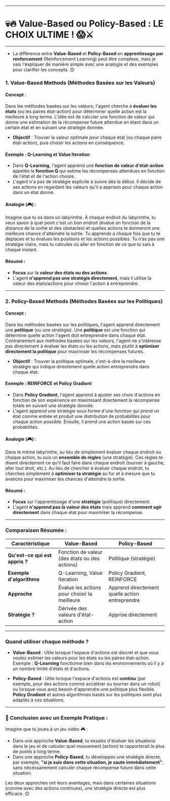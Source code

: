 ---------------------------------------------------------------------------------------
# 💀🔥 **Value-Based** ou **Policy-Based** : **LE CHOIX ULTIME !** 😱⚔️
---------------------------------------------------------------------------------------

- La différence entre **Value-Based** et **Policy-Based** en **apprentissage par renforcement** (Reinforcement Learning) peut être complexe, mais je vais l'expliquer de manière simple avec une analogie et des exemples pour clarifier les concepts. 😊

### 1. **Value-Based Methods (Méthodes Basées sur les Valeurs)**

#### Concept :
Dans les méthodes basées sur les valeurs, l'agent cherche à **évaluer les états** (ou les paires état-action) pour déterminer quelle action est la meilleure à long terme. L'idée est de calculer une fonction de valeur qui donne une estimation de la récompense future attendue en étant dans un certain état et en suivant une stratégie donnée.

- **Objectif** : Trouver la valeur optimale pour chaque état (ou chaque paire état-action), puis choisir les actions en conséquence.

#### Exemple : **Q-Learning** et **Value Iteration**
- Dans **Q-Learning**, l'agent apprend une **fonction de valeur d'état-action** appelée la **fonction Q** qui estime les récompenses attendues en fonction de l'état et de l'action choisis.
- L'agent n'a pas de stratégie explicite à suivre dès le début. Il décide de ses actions en regardant les valeurs qu'il a apprises pour chaque action dans un état donné.

#### Analogie (🎮) :
Imagine que tu es dans un labyrinthe. À chaque endroit du labyrinthe, tu veux savoir à quel point c'est un bon endroit (évalué en fonction de la distance de la sortie et des obstacles) et quelles actions te donneront une meilleure chance d'atteindre la sortie. Tu apprends à chaque fois que tu te déplaces et tu évalues les positions et les actions possibles. Tu n’as pas une stratégie claire, mais tu calcules où aller en fonction de ce que tu sais à chaque instant.

#### Résumé :
- **Focus** sur la **valeur des états ou des actions**.
- L'agent **n'apprend pas une stratégie directement**, mais il utilise la valeur des états/actions pour choisir l'action à entreprendre.
  
---

### 2. **Policy-Based Methods (Méthodes Basées sur les Politiques)**

#### Concept :
Dans les méthodes basées sur les politiques, l'agent apprend directement une **politique** (ou une stratégie). Une **politique** est une fonction qui détermine quelle action l'agent doit entreprendre dans chaque état. Contrairement aux méthodes basées sur les valeurs, l'agent ne s'intéresse pas directement à évaluer les états ou les actions, mais plutôt à **optimiser directement la politique** pour maximiser les récompenses futures.

- **Objectif** : Trouver la politique optimale, c'est-à-dire la meilleure stratégie qui indique directement quelle action entreprendre dans chaque état.

#### Exemple : **REINFORCE** et **Policy Gradient**
- Dans **Policy Gradient**, l'agent apprend à ajuster ses choix d'actions en fonction de son expérience en maximisant directement la récompense totale en suivant une stratégie donnée.
- L'agent apprend une stratégie sous forme d'une fonction qui prend un état comme entrée et produit une distribution de probabilités pour chaque action possible. Ensuite, il prend une action basée sur ces probabilités.

#### Analogie (🎮) :
Dans le même labyrinthe, au lieu de simplement évaluer chaque endroit ou chaque action, tu suis un **ensemble de règles** (une stratégie). Ces règles te disent directement ce qu'il faut faire dans chaque endroit (tourner à gauche, aller tout droit, etc.). Au lieu de chercher à évaluer chaque endroit, tu cherches simplement à **optimiser ta stratégie** au fur et à mesure que tu avances pour maximiser tes chances d'atteindre la sortie.

#### Résumé :
- **Focus** sur l'apprentissage d'une **stratégie** (politique) directement.
- L'agent **n'apprend pas la valeur des états** mais apprend **comment agir directement** dans chaque état pour maximiser la récompense.

---

### **Comparaison Résumée** :

| **Caractéristique**        | **Value-Based**                                      | **Policy-Based**                                        |
|----------------------------|-----------------------------------------------------|---------------------------------------------------------|
| **Qu'est-ce qui est appris ?** | Fonction de valeur (des états ou des actions)         | Politique (stratégie)                                   |
| **Exemple d'algorithme**    | Q-Learning, Value Iteration                          | Policy Gradient, REINFORCE                              |
| **Approche**                | Évalue les actions pour choisir la meilleure         | Apprend directement quelle action entreprendre           |
| **Stratégie ?**             | Dérivée des valeurs d'état-action                    | Apprise directement                                     |

---

### **Quand utiliser chaque méthode ?**

- **Value-Based** : Utile lorsque l'espace d'actions est discret et que vous voulez estimer les valeurs pour les états ou les paires état-action. Exemple : **Q-Learning** fonctionne bien dans les environnements où il y a un nombre limité d'états et d'actions.
  
- **Policy-Based** : Utile lorsque l'espace d'actions est **continu** (par exemple, pour des actions comme accélérer ou tourner dans un robot) ou lorsque vous avez besoin d'apprendre une politique plus flexible. **Policy Gradient** et autres algorithmes basés sur les politiques sont plus adaptés à ces situations.

---

### 🎯 **Conclusion avec un Exemple Pratique :**
Imagine que tu joues à un jeu vidéo 🎮 :
- Dans une approche **Value-Based**, tu essaies d'évaluer les situations dans le jeu et de calculer quel mouvement (action) te rapporterait le plus de points à long terme.
- Dans une approche **Policy-Based**, tu développes une stratégie directe, par exemple, **"si je suis dans cette situation, je saute immédiatement"**, sans nécessairement calculer chaque récompense future dans cette situation.

Les deux approches ont leurs avantages, mais dans certaines situations (comme avec des actions continues), une stratégie directe est plus efficace. 😊
